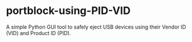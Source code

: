 # portblock-using-PID-VID
A simple Python GUI tool to safely eject USB devices using their Vendor ID (VID) and Product ID (PID).
